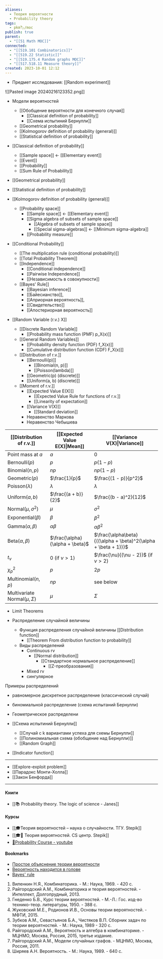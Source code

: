 ```yaml
---
aliases:
  - Теория вероятности
  - Probability theory
tags:
  - pkm🏷/moc
publish: true
parent:
  - "[[51 Math MOC]]"
connected:
  - "[[519.101 Combinatorics]]"
  - "[[519.22 Statistic]]"
  - "[[519.175.4 Random graphs MOC]]"
  - "[[517.518.11 Measure theory]]"
created: 2023-10-01 12:12
---
```

   - Предмет исследования:  [[Random experiment]]

![[Pasted image 20240216123352.png]]

- Модели вероятностей
	- [[Обобщение вероятности для конечного случая]]
		- [[Classical definition of probability]]
		- [[Схема испытиний Бернулли]]
	- [[Geometrical probability]]
	- [[Kolmogorov definition of probability (general)]]
	- [[Statistical definition of probability]]

- [[Classical definition of probability]]
	- [[Sample space]] <- [[Elementary event]]
	- [[Event]]
	- [[Probability]]
	- [[Sum Rule of Probability]]
- [[Geometrical probability]]
- [[Statistical definition of probability]]
- [[Kolmogorov definition of probability (general)]]
	- [[Probability space]]
		- [[Sample space]] <- [[Elementary event]]
		- [[Sigma algebra of subsets of sample space]]
			- [[Algebra of subsets of sample space]]
			- [[Special sigma-algebras]] <- [[Minimum sigma-algebra]]
		- [[Probability measure]]

- [[Conditional Probability]] 
	- [[The multiplication rule (conditional probability)]]
	- [[Total Probability Theorem]]
	- [[Independence]]
		- [[Conditional independence]]
		- [[Pairwise Independence]]
		- [[Независимость в совокупности]]
	- [[Bayes' Rule]]
		- [[Bayesian inference]]
		- [[Байесианство]],
		- [[Априорная вероятность]],
		- [[Свидетельство]]
		- [[Апостериорная вероятность]]


- [[Random Variable (r.v.) X]]
	- [[Discrete Random Variable]]
		- [[Probability mass function (PMF) p_X(x)]]
	- [[General Random Variables]]
		- [[Probability density function (PDF) f_X(x)]]
		- [[Cumulative distribution function (CDF) F_X(x)]]
	- [[Distribution of r.v.]]
		- [[Bernoulli(p)]]
			- [[Binomial(n, p)]]
			- [[Poisson(lambda)]]
		- [[Geometric(p) (discrete)]]
		- [[Uniform(a, b)  (discrete)]]
	- [[Moment of r.v.]]
		- [[Expected Value E(X)]] 
			- [[Expected Value Rule for functions of r.v.]]
			- [[Linearity of expectation]]
		- [[Variance V(X)]]
			- [[Standard deviation]]
		- Неравенство Маркова
		- Неравенство Чебышева




| [[Distribution of r.v.]]                   | [[Expected Value E(X)\|Mean]]   | [[Variance V(X)\|Variance]]                                    |
| ---------------------------------- | ------------------------------- | -------------------------------------------------------------- |
| Point mass at $a$                  | $a$                             | $0$                                                            |
| Bernoulli$(p)$                     | $p$                             | $p(1 - p)$                                                     |
| Binomial$(n, p)$                   | $np$                            | $np(1 - p)$                                                    |
| Geometric$(p)$                     | $\frac{1}{p}$                   | $\frac{(1 - p)}{p^2}$                                          |
| Poisson$(\lambda)$                 | $\lambda$                       | $\lambda$                                                      |
| Uniform$(a, b)$                    | $\frac{(a + b)}{2}$             | $\frac{(b - a)^2}{12}$                                         |
| Normal$(\mu, \sigma^2)$            | $\mu$                           | $\sigma^2$                                                     |
| Exponential$(\beta)$               | $\beta$                         | $\beta^2$                                                      |
| Gamma$(\alpha, \beta)$             | $\alpha\beta$                   | $\alpha\beta^2$                                                |
| Beta$(\alpha, \beta)$              | $\frac{\alpha}{\alpha + \beta}$ | $\frac{\alpha\beta}{((\alpha + \beta)^2(\alpha + \beta + 1))}$ |
| $t_\nu$                            | $0$ (if $\nu > 1$)              | $\frac{\nu}{(\nu - 2)}$ (if $\nu > 2$)                         |
| $\chi^2_p$                         | $p$                             | $2p$                                                           |
| Multinomial$(n, p)$                | $np$                            | see below                                                      |
| Multivariate Normal$(\mu, \Sigma)$ | $\mu$                           | $\Sigma$                                                       |




- Limit Theorems

- Распределение случайной величины 
	- Функция распределения случайной величины [[Distribution function]]
		- [[Theorem From distribution function to probability]]
	- Виды распределений
		- Continuous rv
			- [[Normal distribution]]
				- [[Стандартное нормальное распределение]]
					- [[Z-преобразования]]
		- Mixed rv
		- сингулярное

Примеры распределений
- равномерное дискретное распределение (классический случай)
- биномиальной распределение (схема испытаний Бернулли)
- Геометрическое распределени 

- [[Схема испытиний Бернулли]]
	- [[Случай с k вариантами успеха для схемы Бернулли]]
	- [[Полиномиальная схема (обобщение над Бернулли)]]
	- [[Random Graph]] 







- [[Indicator function]]


---


- [[Explore-exploit problem]]
- [[Парадокс Монти-Холла]]
- [[Закон Бенфорда]]


---
#### Книги
- [[📚 Probability theory. The logic of science - Janes]]

#### Курсы
- [[🎓Теория вероятностей – наука о случайности. ТГУ. Stepik]]
- [[🎓🌰 Теория вероятностей. CS центр. Stepik]]
- [🎥Probability Course - youtube](https://www.youtube.com/channel/UCITVu6N08ljfYjuP98nXsLA/playlists)

#### Bookmarks
- [Простое объяснение теории вероятности](https://habr.com/ru/post/408775/)
- [Вероятность находится в голове](https://lesswrong.ru/w/%D0%92%D0%B5%D1%80%D0%BE%D1%8F%D1%82%D0%BD%D0%BE%D1%81%D1%82%D1%8C_%D0%BD%D0%B0%D1%85%D0%BE%D0%B4%D0%B8%D1%82%D1%81%D1%8F_%D0%B2_%D0%B3%D0%BE%D0%BB%D0%BE%D0%B2%D0%B5)
- [Bayes' rule](https://arbital.com/p/bayes_rule/)



1. Виленкин Н.Я., Комбинаторика. - М.: Наука, 1969. - 420 с.  
2. Райгородский А.М., Комбинаторика и теория вероятностей. - Интеллект, Долгопрудный, 2013.  
3. Гнеденко Б.В., Курс теории вероятностей. - М.-Л.: Гос. изд-во технико-теор. литературы, 1950. - 388 с.  
4. Жуковский М.Е., Родионов И.В., Основы теории вероятностей. - МФТИ, 2015.  
5. Зубков А.М., Севастьянов Б.А., Чистяков В.П. Сборник задач по теории вероятностей. - М.: Наука, 1989 - 320 c.  
6. Райгородский А.М., Вероятность и алгебра в комбинаторике. - МЦНМО, Москва, Россия, 2015, третье издание.  
7. Райгородский А.М., Модели случайных графов. - МЦНМО, Москва, Россия, 2011.  
8. Ширяев А.Н. Вероятность. - М.: Наука, 1989. - 640 с.